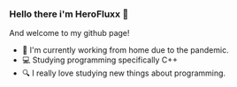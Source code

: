 ### Hello there i'm HeroFluxx 👋
And welcome to my github page!

- 🚪 I'm currently working from home due to the pandemic.
- 💻 Studying programming specifically C++
- 🔍 I really love studying new things about programming.
